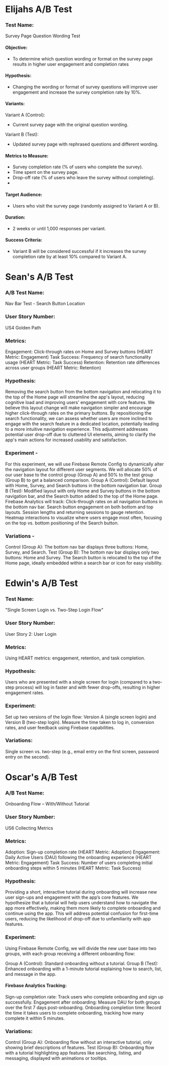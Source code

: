 Elijahs A/B Test
=================
### Test Name:
Survey Page Question Wording Test

#### Objective:
- To determine which question wording or format on the survey page results in higher user engagement and completion rates

#### Hypothesis:
- Changing the wording or format of survey questions will improve user engagement and increase the survey completion rate by 10%.

#### Variants:
Variant A (Control):
 - Current survey page with the original question wording.

Variant B (Test):
 - Updated survey page with rephrased questions and different wording.

#### Metrics to Measure:
- Survey completion rate (% of users who complete the survey).
- Time spent on the survey page.
- Drop-off rate (% of users who leave the survey without completing).
- 
#### Target Audience:
- Users who visit the survey page (randomly assigned to Variant A or B).

#### Duration:
- 2 weeks or until 1,000 responses per variant.

#### Success Criteria:
- Variant B will be considered successful if it increases the survey completion rate by at least 10% compared to Variant A.

**Sean's A/B Test**
=================

### A/B Test Name:  

Nav Bar Test - Search Button Location

### User Story Number: 

US4 Golden Path

### Metrics: 

Engagement: Click-through rates on Home and Survey buttons (HEART Metric: Engagement)
Task Success: Frequency of search functionality usage (HEART Metric: Task Success)
Retention: Retention rate differences across user groups (HEART Metric: Retention)

### Hypothesis: 

Removing the search button from the bottom navigation and relocating it to the top of the Home page will streamline the app's layout, reducing cognitive load and improving users' engagement with core features. We believe this layout change will make navigation simpler and encourage higher click-through rates on the primary buttons. By repositioning the search functionality, we can assess whether users are more inclined to engage with the search feature in a dedicated location, potentially leading to a more intuitive navigation experience. This adjustment addresses potential user drop-off due to cluttered UI elements, aiming to clarify the app's main actions for increased usability and satisfaction.

### Experiment - 
For this experiment, we will use Firebase Remote Config to dynamically alter the navigation layout for different user segments. We will allocate 50% of our user base to the control group (Group A) and 50% to the test group (Group B) to get a balanced comparison.
Group A (Control): Default layout with Home, Survey, and Search buttons in the bottom navigation bar.
Group B (Test): Modified layout with only Home and Survey buttons in the bottom navigation bar, and the Search button added to the top of the Home page.
Firebase Analytics will track:
Click-through rates on all navigation buttons in the bottom nav bar.
Search button engagement on both bottom and top layouts.
Session lengths and returning sessions to gauge retention.
Heatmap interactions to visualize where users engage most often, focusing on the top vs. bottom positioning of the Search button.

### Variations -
 
Control (Group A):
The bottom nav bar displays three buttons: Home, Survey, and Search.
Test (Group B):
The bottom nav bar displays only two buttons: Home and Survey.
The Search button is relocated to the top of the Home page, ideally embedded within a search bar or icon for easy visibility.

**Edwin's A/B Test**
=================
### Test Name:
"Single Screen Login vs. Two-Step Login Flow"

### User Story Number:
User Story 2: User Login

### Metrics: 
Using HEART metrics: engagement, retention, and task completion.

### Hypothesis: 
Users who are presented with a single screen for login (compared to a two-step process) will log in faster and with fewer drop-offs, resulting in higher engagement rates.

### Experiment: 
Set up two versions of the login flow: Version A (single screen login) and Version B (two-step login). Measure the time taken to log in, conversion rates, and user feedback using Firebase capabilities.

### Variations: 
Single screen vs. two-step (e.g., email entry on the first screen, password entry on the second).

**Oscar's A/B Test**
=================
### A/B Test Name:
Onboarding Flow – With/Without Tutorial

### User Story Number:
US6 Collecting Metrics

### Metrics:
Adoption: Sign-up completion rate (HEART Metric: Adoption)
Engagement: Daily Active Users (DAU) following the onboarding experience (HEART Metric: Engagement)
Task Success: Number of users completing initial onboarding steps within 5 minutes (HEART Metric: Task Success)

### Hypothesis:
Providing a short, interactive tutorial during onboarding will increase new user sign-ups and engagement with the app’s core features. We hypothesize that a tutorial will help users understand how to navigate the app more effectively, making them more likely to complete onboarding and continue using the app. This will address potential confusion for first-time users, reducing the likelihood of drop-off due to unfamiliarity with app features.

### Experiment:
Using Firebase Remote Config, we will divide the new user base into two groups, with each group receiving a different onboarding flow:

Group A (Control): Standard onboarding without a tutorial.
Group B (Test): Enhanced onboarding with a 1-minute tutorial explaining how to search, list, and message in the app.

#### Firebase Analytics Tracking:
Sign-up completion rate: Track users who complete onboarding and sign up successfully.
Engagement after onboarding: Measure DAU for both groups over the first 7 days post-onboarding.
Onboarding completion time: Record the time it takes users to complete onboarding, tracking how many complete it within 5 minutes.

### Variations:
Control (Group A): Onboarding flow without an interactive tutorial, only showing brief descriptions of features.
Test (Group B): Onboarding flow with a tutorial highlighting app features like searching, listing, and messaging, displayed with animations or tooltips.
